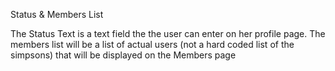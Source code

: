 Status & Members List

The Status Text is a text field the the user can enter on her profile page. The members list will be a list of actual users (not a hard coded list of the simpsons) that will be displayed on the Members page 